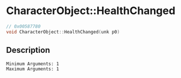 # CharacterObject::HealthChanged
```c
// 0x00587780
void CharacterObject::HealthChanged(unk p0)
```
## Description
```
Minimum Arguments: 1
Maximum Arguments: 1
```
